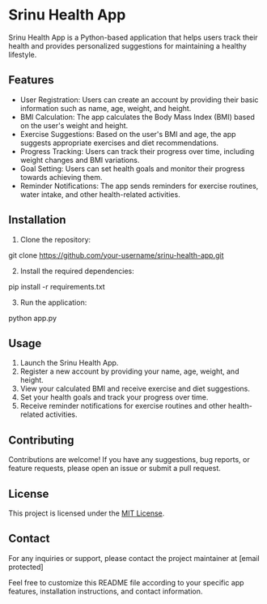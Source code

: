 # Srinu Health App

Srinu Health App is a Python-based application that helps users track their health and provides personalized suggestions for maintaining a healthy lifestyle.

## Features

- User Registration: Users can create an account by providing their basic information such as name, age, weight, and height.
- BMI Calculation: The app calculates the Body Mass Index (BMI) based on the user's weight and height.
- Exercise Suggestions: Based on the user's BMI and age, the app suggests appropriate exercises and diet recommendations.
- Progress Tracking: Users can track their progress over time, including weight changes and BMI variations.
- Goal Setting: Users can set health goals and monitor their progress towards achieving them.
- Reminder Notifications: The app sends reminders for exercise routines, water intake, and other health-related activities.

## Installation

1. Clone the repository:


git clone https://github.com/your-username/srinu-health-app.git


2. Install the required dependencies:


pip install -r requirements.txt


3. Run the application:


python app.py


## Usage

1. Launch the Srinu Health App.
2. Register a new account by providing your name, age, weight, and height.
3. View your calculated BMI and receive exercise and diet suggestions.
4. Set your health goals and track your progress over time.
5. Receive reminder notifications for exercise routines and other health-related activities.

## Contributing

Contributions are welcome! If you have any suggestions, bug reports, or feature requests, please open an issue or submit a pull request.

## License

This project is licensed under the [MIT License](https://opensource.org/licenses/MIT).

## Contact

For any inquiries or support, please contact the project maintainer at [email protected]

Feel free to customize this README file according to your specific app features, installation instructions, and contact information.

